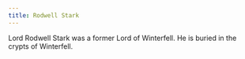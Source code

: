 ```yaml
---
title: Rodwell Stark
---
```


Lord Rodwell Stark was a former Lord of Winterfell. He is buried in the crypts of Winterfell.


